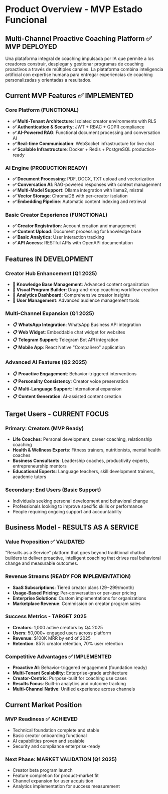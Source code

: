 # Product Overview - MVP Estado Funcional

## Multi-Channel Proactive Coaching Platform ✅ MVP DEPLOYED

Una plataforma integral de coaching impulsada por IA que permite a los creadores construir, desplegar y gestionar programas de coaching proactivos a través de múltiples canales. La plataforma combina inteligencia artificial con expertise humana para entregar experiencias de coaching personalizadas y orientadas a resultados.

## Current MVP Features ✅ IMPLEMENTED

### Core Platform (FUNCTIONAL)
- **✅ Multi-Tenant Architecture**: Isolated creator environments with RLS
- **✅ Authentication & Security**: JWT + RBAC + GDPR compliance
- **✅ AI-Powered RAG**: Functional document processing and conversation AI
- **✅ Real-time Communication**: WebSocket infrastructure for live chat
- **✅ Scalable Infrastructure**: Docker + Redis + PostgreSQL production-ready

### AI Engine (PRODUCTION READY)
- **✅ Document Processing**: PDF, DOCX, TXT upload and vectorization
- **✅ Conversation AI**: RAG-powered responses with context management
- **✅ Multi-Model Support**: Ollama integration with llama2, mistral
- **✅ Vector Storage**: ChromaDB with per-creator isolation
- **✅ Embedding Pipeline**: Automatic content indexing and retrieval

### Basic Creator Experience (FUNCTIONAL)
- **✅ Creator Registration**: Account creation and management
- **✅ Content Upload**: Document processing for knowledge base
- **✅ Basic Analytics**: User interaction tracking
- **✅ API Access**: RESTful APIs with OpenAPI documentation

## Features IN DEVELOPMENT

### Creator Hub Enhancement (Q1 2025)
- **🔄 Knowledge Base Management**: Advanced content organization
- **🔄 Visual Program Builder**: Drag-and-drop coaching workflow creation
- **🔄 Analytics Dashboard**: Comprehensive creator insights
- **🔄 User Management**: Advanced audience management tools

### Multi-Channel Expansion (Q1 2025)
- **📋 WhatsApp Integration**: WhatsApp Business API integration
- **📋 Web Widget**: Embeddable chat widget for websites
- **📋 Telegram Support**: Telegram Bot API integration
- **📋 Mobile App**: React Native "Compañero" application

### Advanced AI Features (Q2 2025)
- **📋 Proactive Engagement**: Behavior-triggered interventions
- **📋 Personality Consistency**: Creator voice preservation
- **📋 Multi-Language Support**: International expansion
- **📋 Content Generation**: AI-assisted content creation

## Target Users - CURRENT FOCUS

### Primary: Creators (MVP Ready)
- **Life Coaches**: Personal development, career coaching, relationship coaching
- **Health & Wellness Experts**: Fitness trainers, nutritionists, mental health coaches  
- **Business Consultants**: Leadership coaches, productivity experts, entrepreneurship mentors
- **Educational Experts**: Language teachers, skill development trainers, academic tutors

### Secondary: End Users (Basic Support)
- Individuals seeking personal development and behavioral change
- Professionals looking to improve specific skills or performance
- People requiring ongoing support and accountability

## Business Model - RESULTS AS A SERVICE

### Value Proposition ✅ VALIDATED
"Results as a Service" platform that goes beyond traditional chatbot builders to deliver proactive, intelligent coaching that drives real behavioral change and measurable outcomes.

### Revenue Streams (READY FOR IMPLEMENTATION)
- **SaaS Subscriptions**: Tiered creator plans ($29-$299/month)
- **Usage-Based Pricing**: Per-conversation or per-user pricing
- **Enterprise Solutions**: Custom implementations for organizations
- **Marketplace Revenue**: Commission on creator program sales

### Success Metrics - TARGET 2025
- **Creators**: 1,000 active creators by Q4 2025
- **Users**: 50,000+ engaged users across platform
- **Revenue**: $100K MRR by end of 2025
- **Retention**: 85% creator retention, 70% user retention

### Competitive Advantages ✅ IMPLEMENTED
- **Proactive AI**: Behavior-triggered engagement (foundation ready)
- **Multi-Tenant Scalability**: Enterprise-grade architecture
- **Creator-Centric**: Purpose-built for coaching use cases
- **Results Focus**: Built-in analytics and outcome tracking
- **Multi-Channel Native**: Unified experience across channels

## Current Market Position

### MVP Readiness ✅ ACHIEVED
- Technical foundation complete and stable
- Basic creator onboarding functional
- AI capabilities proven and scalable
- Security and compliance enterprise-ready

### Next Phase: MARKET VALIDATION (Q1 2025)
- Creator beta program launch
- Feature completion for product-market fit
- Channel expansion for user acquisition
- Analytics implementation for success measurement